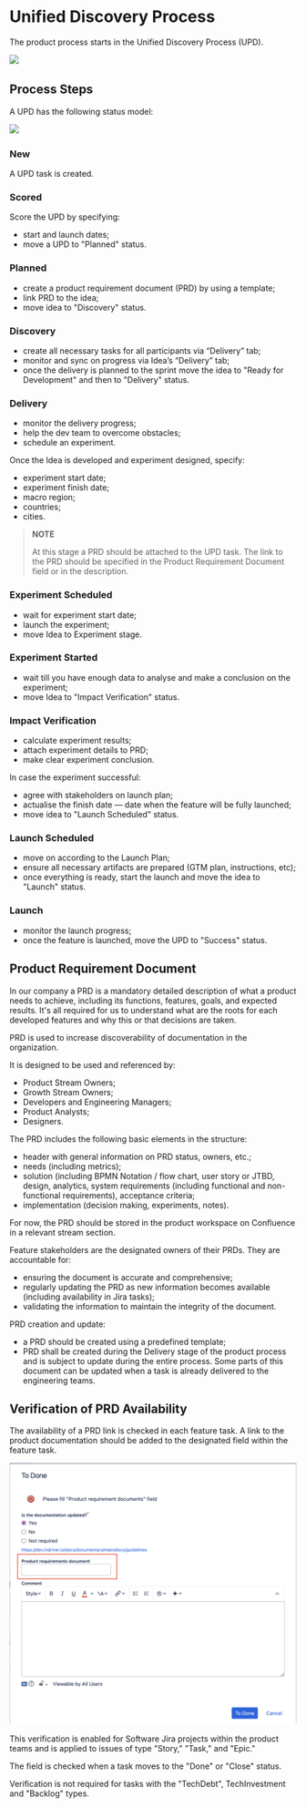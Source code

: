 # Unified Discovery Process

The product process starts in the Unified Discovery Process (UPD).

![](../../../../image/product-process.png)


## Process Steps

A UPD has the following status model:

![](../../../../image/upd-status-model.png)


### New

A UPD task is created.


### Scored

Score the UPD by specifying:

* start and launch dates;
* move a UPD to "Planned" status.


### Planned

* create a product requirement document (PRD) by using a template;
* link PRD to the idea;
* move idea to "Discovery" status.


### Discovery

* create all necessary tasks for all participants via “Delivery” tab;
* monitor and sync on progress via Idea’s “Delivery” tab;
* once the delivery is planned to the sprint move the idea to "Ready for Development" and then to "Delivery" status.


### Delivery

* monitor the delivery progress;
* help the dev team to overcome obstacles;
* schedule an experiment.

Once the Idea is developed and experiment designed, specify:

* experiment start date;
* experiment finish date;
* macro region;
* countries;
* cities.

>**NOTE**
> 
> At this stage a PRD should be attached to the UPD task. The link to the PRD should be specified in the Product Requirement Document field or in the description.


### Experiment Scheduled

* wait for experiment start date;
* launch the experiment;
* move Idea to Experiment stage.


### Experiment Started

* wait till you have enough data to analyse and make a conclusion on the experiment;
* move Idea to "Impact Verification" status.


### Impact Verification

* calculate experiment results;
* attach experiment details to PRD;
* make clear experiment conclusion.

In case the experiment successful:

* agree with stakeholders on launch plan;
* actualise the finish date — date when the feature will be fully launched;
* move idea to "Launch Scheduled" status.


### Launch Scheduled

* move on according to the Launch Plan;
* ensure all necessary artifacts are prepared (GTM plan, instructions, etc);
* once everything is ready, start the launch and move the idea to "Launch" status.


### Launch

* monitor the launch progress;
* once the feature is launched, move the UPD to "Success" status.


## Product Requirement Document

In our company a PRD is a mandatory detailed description of what a product needs to achieve, including its functions, features, goals, and expected results. It's all required for us to understand what are the roots for each developed features and why this or that decisions are taken.

PRD is used to increase discoverability of documentation in the organization.

It is designed to be used and referenced by:

* Product Stream Owners;
* Growth Stream Owners;
* Developers and Engineering Managers;
* Product Analysts;
* Designers.

The PRD includes the following basic elements in the structure:

* header with general information on PRD status, owners, etc.;
* needs (including metrics);
* solution (including BPMN Notation / flow chart, user story or JTBD, design, analytics, system requirements (including functional and non-functional requirements), acceptance criteria;
* implementation (decision making, experiments, notes).

For now, the PRD should be stored in the product workspace on Confluence in a relevant stream section.

Feature stakeholders are the designated owners of their PRDs. They are accountable for:

* ensuring the document is accurate and comprehensive;
* regularly updating the PRD as new information becomes available (including availability in Jira tasks);
* validating the information to maintain the integrity of the document.

PRD creation and update:

* a PRD should be created using a predefined template;
* PRD shall be created during the Delivery stage of the product process and is subject to update during the entire process. Some parts of this document can be updated when a task is already delivered to the engineering teams.


## Verification of PRD Availability

The availability of a PRD link is checked in each feature task.
A link to the product documentation should be added to the designated field within the feature task.

![](../../docs/image/prd-field.png)

This verification is enabled for Software Jira projects within the product teams and is applied to issues of type "Story," "Task," and "Epic."

The field is checked when a task moves to the "Done" or "Close" status.

Verification is not required for tasks with the "TechDebt", TechInvestment and "Backlog" types.